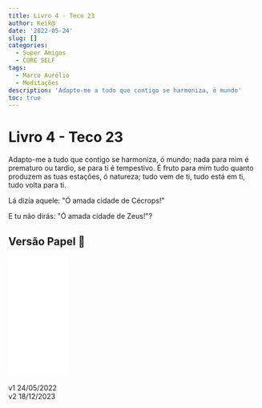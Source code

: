 ```yaml
---
title: Livro 4 - Teco 23
author: Keik@
date: '2022-05-24'
slug: []
categories:
  - Super Amigos
  - CORE SELF
tags:
  - Marco Aurélio
  - Meditações
description: 'Adapto-me a tudo que contigo se harmoniza, ó mundo'
toc: true
---
```


# Livro 4 - Teco 23

Adapto-me a tudo que contigo se harmoniza, ó mundo; nada para mim é prematuro ou tardio, se para ti é tempestivo. É fruto para mim tudo quanto produzem as tuas estações, ó natureza; tudo vem de ti, tudo está em ti, tudo volta para ti. 

Lá dizia aquele: "Ó amada cidade de Cécrops!" 

E tu não dirás: "Ó amada cidade de Zeus!"?

## Versão Papel :book:
<iframe style="width:120px;height:240px;" marginwidth="0" marginheight="0" scrolling="no" frameborder="0" src="//ws-na.amazon-adsystem.com/widgets/q?ServiceVersion=20070822&OneJS=1&Operation=GetAdHtml&MarketPlace=BR&source=ss&ref=as_ss_li_til&ad_type=product_link&tracking_id=mundodekeika-20&language=pt_BR&marketplace=amazon&region=BR&placement=B092FVY4BB&asins=B092FVY4BB&linkId=37c5ec14221f61f811029aa88b520891&show_border=true&link_opens_in_new_window=true"></iframe>


v1 24/05/2022  
v2 18/12/2023  

